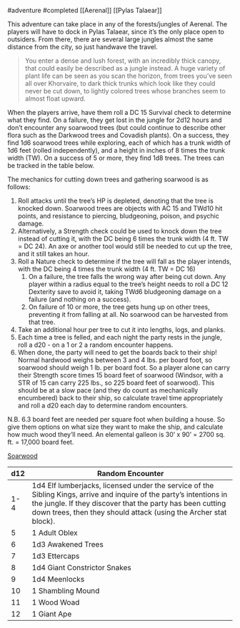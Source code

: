#adventure #completed [[Aerenal]] [[Pylas Talaear]]

This adventure can take place in any of the forests/jungles of Aerenal. The players will have to dock in Pylas Talaear, since it’s the only place open to outsiders. From there, there are several large jungles almost the same distance from the city, so just handwave the travel.

> You enter a dense and lush forest, with an incredibly thick canopy, that could easily be described as a jungle instead. A huge variety of plant life can be seen as you scan the horizon, from trees you’ve seen all over Khorvaire, to dark thick trunks which look like they could never be cut down, to lightly colored trees whose branches seem to almost float upward.

When the players arrive, have them roll a DC 15 Survival check to determine what they find. On a failure, they get lost in the jungle for 2d12 hours and don’t encounter any soarwood trees (but could continue to describe other flora such as the Darkwood trees and Covadish plants). On a success, they find 1d6 soarwood trees while exploring, each of which has a trunk width of 1d6 feet (rolled independently), and a height in inches of 8 times the trunk width (TW). On a success of 5 or more, they find 1d8 trees. The trees can be tracked in the table below.

The mechanics for cutting down trees and gathering soarwood is as follows:

1. Roll attacks until the tree’s HP is depleted, denoting that the tree is knocked down. Soarwood trees are objects with AC 15 and TWd10 hit points, and resistance to piercing, bludgeoning, poison, and psychic damage.
2. Alternatively, a Strength check could be used to knock down the tree instead of cutting it, with the DC being 6 times the trunk width (4 ft. TW = DC 24). An axe or another tool would still be needed to cut up the tree, and it still takes an hour.
3. Roll a Nature check to determine if the tree will fall as the player intends, with the DC being 4 times the trunk width (4 ft. TW = DC 16)
    1. On a failure, the tree falls the wrong way after being cut down. Any player within a radius equal to the tree’s height needs to roll a DC 12 Dexterity save to avoid it, taking TWd6 bludgeoning damage on a failure (and nothing on a success).
    2. On failure of 10 or more, the tree gets hung up on other trees, preventing it from falling at all. No soarwood can be harvested from that tree.
4. Take an additional hour per tree to cut it into lengths, logs, and planks.
5. Each time a tree is felled, and each night the party rests in the jungle, roll a d20 - on a 1 or 2 a random encounter happens.
6. When done, the party will need to get the boards back to their ship! Normal hardwood weighs between 3 and 4 lbs. per board foot, so soarwood should weigh 1 lb. per board foot. So a player alone can carry their Strength score times 15 board feet of soarwood (Windsor, with a STR of 15 can carry 225 lbs., so 225 board feet of soarwood). This should be at a slow pace (and they do count as mechanically encumbered) back to their ship, so calculate travel time appropriately and roll a d20 each day to determine random encounters.

N.B. 6.3 board feet are needed per square foot when building a house. So give them options on what size they want to make the ship, and calculate how much wood they’ll need. An elemental galleon is 30’ x 90’ = 2700 sq. ft. = 17,000 board feet.

[Soarwood](Shardjammer%20Finding%20Soarwood%2054942ada66334d6bb45e9c6618170dba/Soarwood%20cacae26b32bb4398886004969cc7fa4e.csv)

| d12 | Random Encounter |
| --- | --- |
| 1-4 | 1d4 Elf lumberjacks, licensed under the service of the Sibling Kings, arrive and inquire of the party’s intentions in the jungle. If they discover that the party has been cutting down trees, then they should attack (using the Archer stat block). |
| 5 | 1 Adult Oblex |
| 6 | 1d3 Awakened Trees |
| 7 | 1d3 Ettercaps |
| 8 | 1d4 Giant Constrictor Snakes |
| 9 | 1d4 Meenlocks |
| 10 | 1 Shambling Mound |
| 11 | 1 Wood Woad |
| 12 | 1 Giant Ape |